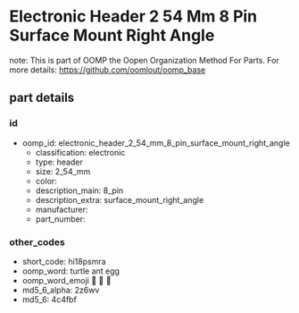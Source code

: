 # Electronic Header 2 54 Mm 8 Pin Surface Mount Right Angle  

note: This is part of OOMP the Oopen Organization Method For Parts. For more details: https://github.com/oomlout/oomp_base

##  part details





### id
* oomp_id: electronic_header_2_54_mm_8_pin_surface_mount_right_angle
  * classification: electronic
  * type: header
  * size: 2_54_mm
  * color: 
  * description_main: 8_pin
  * description_extra: surface_mount_right_angle
  * manufacturer: 
  * part_number: 

### other_codes
* short_code: hi18psmra
* oomp_word: turtle ant egg
* oomp_word_emoji :turtle: :ant: :egg:
* md5_6_alpha: 2z6wv
* md5_6: 4c4fbf